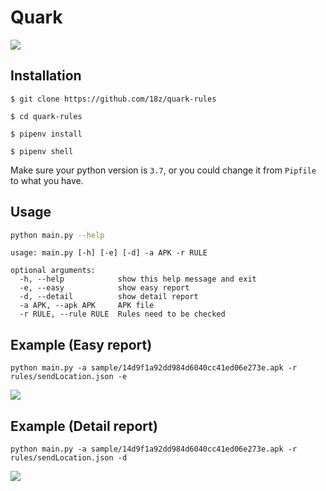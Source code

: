 # Quark

![](https://i.imgur.com/eaz7Tfe.png)


## Installation

```bash=
$ git clone https://github.com/18z/quark-rules

$ cd quark-rules

$ pipenv install

$ pipenv shell
```

Make sure your python version is `3.7`, or you could change it from `Pipfile` to what you have.

## Usage

```bash
python main.py --help
```


```
usage: main.py [-h] [-e] [-d] -a APK -r RULE

optional arguments:
  -h, --help            show this help message and exit
  -e, --easy            show easy report
  -d, --detail          show detail report
  -a APK, --apk APK     APK file
  -r RULE, --rule RULE  Rules need to be checked
```

## Example (Easy report)
```
python main.py -a sample/14d9f1a92dd984d6040cc41ed06e273e.apk -r rules/sendLocation.json -e
```

![](https://i.imgur.com/OXYnR0r.png)

## Example (Detail report)
```
python main.py -a sample/14d9f1a92dd984d6040cc41ed06e273e.apk -r rules/sendLocation.json -d
```

![](https://i.imgur.com/DK8c3cL.png)
